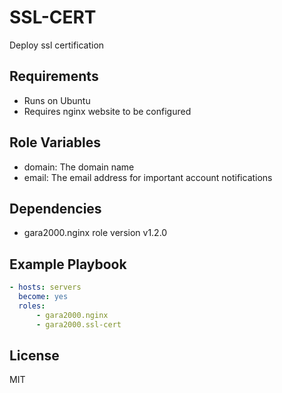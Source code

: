 SSL-CERT
=========

Deploy ssl certification

Requirements
------------

- Runs on Ubuntu
- Requires nginx website to be configured

Role Variables
--------------

- domain: The domain name
- email: The email address for important account notifications 

Dependencies
------------

- gara2000.nginx role version v1.2.0

Example Playbook
----------------

```yaml
- hosts: servers
  become: yes
  roles:
      - gara2000.nginx
      - gara2000.ssl-cert
```

License
-------

MIT

